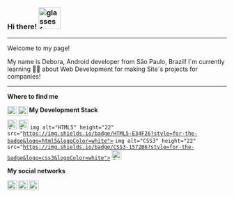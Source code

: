 ### Hi there! <img alt="glasses face" src="https://emojis.slackmojis.com/emojis/images/1531849430/4246/blob-sunglasses.gif?1531849430" width="50" />
____________________________________________________________________________________________________________________________________________________

Welcome to my page! 

My name is Debora, Android developer from São Paulo, Brazil!
I´m currently learning 👩‍💻 about Web Development for making Site´s projects for companies!

____________________________________________________________________________________________________________________________________________________

**Where to find me**
<!-- Contatos -->
<a href="<deh.ballerini@gmail.com/>">
<img align="left" alt="Debora´s Gmail" width="22px" src="https://img.shields.io/badge/Gmail-D14836?style=for-the-badge&logo=gmail&logoColor=white" />
  </a>

<a href="<https://www.linkedin.com/in/deboraballerinihorta/>">
<img align="left" alt="Debora´s LinkedIn" width="22px" src="https://img.shields.io/badge/LinkedIn-0077B5?style=for-the-badge&logo=linkedin&logoColor=white" />
  </a>

**My Development Stack**
  <!-- Stacks -->
<code><img alt="Java" height="22" src="https://img.shields.io/badge/Java-ED8B00?style=for-the-badge&logo=java&logoColor=white"></code>
<code><img alt="JavaScript" height="22" src="https://img.shields.io/badge/JavaScript-323330?style=for-the-badge&logo=javascript&logoColor=F7DF1E"></code>
<code>img alt="HTML5" height="22" src="https://img.shields.io/badge/HTML5-E34F26?style=for-the-badge&logo=html5&logoColor=white"></code>
<code>img alt="CSS3" height="22" src="https://img.shields.io/badge/CSS3-1572B6?style=for-the-badge&logo=css3&logoColor=white"></code>
<code><img alt="Python" height="22" src="https://img.shields.io/badge/Python-3776AB?style=for-the-badge&logo=python&logoColor=white"></code>

**My social networks**
<!-- Contatos -->
<a href="<https://twitter.com/deborabhorta/>">
<img align="left" alt="Debora´s Twitter" width="22px" src="https://img.shields.io/badge/Twitter-1DA1F2?style=for-the-badge&logo=twitter&logoColor=white" />
  </a>

<a href="<https://www.instagram.com/dehballerinihorta/>">
<img align="left" alt="Debora´s Instagram" width="22px" src="https://img.shields.io/badge/Instagram-E4405F?style=for-the-badge&logo=instagram&logoColor=white" />
  </a>
  
<a href="<https://www.facebook.com/debora.bah.9083>">
<img align="left" alt="Debora´s Facebook" width="22px" src="https://img.shields.io/badge/Facebook-1877F2?style=for-the-badge&logo=facebook&logoColor=white" />
  </a>
<!--
**DeboraBallHor/DeboraBallHor** is a ✨ _special_ ✨ repository because its `README.md` (this file) appears on your GitHub profile.

<!-- 

- 🌱 I’m currently learning ...
- 👯 I’m looking to collaborate on ...
- 🤔 I’m looking for help with ...
- 💬 Ask me about ...
- 📫 How to reach me: ...
- 😄 Pronouns: ...
- ⚡ Fun fact: ...
-->
